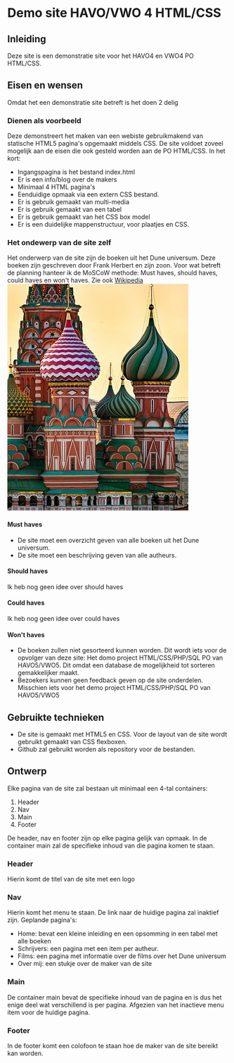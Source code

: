 # Demo site HAVO/VWO 4 HTML/CSS
## Inleiding
Deze site is een demonstratie site voor het HAVO4 en VWO4 PO HTML/CSS.
## Eisen en wensen
Omdat het een demonstratie site betreft is het doen 2 delig
### Dienen als voorbeeld
Deze demonstreert het maken van een webiste gebruikmakend van statische HTML5 pagina's opgemaakt middels CSS. De site voldoet zoveel mogelijk aan de eisen die ook gesteld worden aan de PO HTML/CSS. In het kort:
- Ingangspagina is het bestand index.html
- Er is een info/blog over de makers
- Minimaal 4 HTML pagina's
- Eenduidige opmaak via een extern CSS bestand.
- Er is gebruik gemaakt van multi-media
- Er is gebruik gemaakt van een tabel
- Er is gebruik gemaakt van het CSS box model
- Er is een duidelijke mappenstructuur, voor plaatjes en CSS.
### Het ondewerp van de site zelf
Het onderwerp van de site zijn de boeken uit het Dune universum. Deze boeken zijn geschreven door Frank Herbert en zijn zoon. Voor wat betreft de planning hanteer ik de MoSCoW methode: Must haves, should haves, could haves en won't haves. Zie ook [Wikipedia](https://nl.wikipedia.org/wiki/MoSCoW-methode)
![MoSCoW](/assets/moscow.jpg)
#### Must haves
- De site moet een overzicht geven van alle boeken uit het Dune universum.
- De site moet een beschrijving geven van alle autheurs.
#### Should haves
Ik heb nog geen idee over should haves
#### Could haves
Ik heb nog geen idee over could haves
#### Won't haves
- De boeken zullen niet gesorteerd kunnen worden. Dit wordt iets voor de opvolger van deze site: Het domo project HTML/CSS/PHP/SQL PO van HAVO5/VWO5. Dit omdat een database de mogelijkheid tot sorteren gemakkelijker maakt.
- Bezoekers kunnen geen feedback geven op de site onderdelen. Misschien iets voor het demo project HTML/CSS/PHP/SQL PO van HAVO5/VWO5
## Gebruikte technieken
- De site is gemaakt met HTML5 en CSS. Voor de layout van de site wordt gebruikt gemaakt van CSS flexboxen.
- Github zal gebruikt worden als repository voor de bestanden.
## Ontwerp
Elke pagina van de site zal bestaan uit minimaal een 4-tal containers:
1. Header
2. Nav
3. Main
4. Footer

De header, nav en footer zijn op elke pagina gelijk van opmaak. In de container main zal de specifieke inhoud van die pagina komen te staan. 
### Header
Hierin komt de titel van de site met een logo
### Nav
Hierin komt het menu te staan. De link naar de huidige pagina zal inaktief zijn. Geplande pagina's:
- Home: bevat een kleine inleiding en een opsomming in een tabel met alle boeken
- Schrijvers: een pagina met een item per autheur.
- Films: een pagina met informatie over de films over het Dune universum
- Over mij: een stukje over de maker van de site
### Main
De container main bevat de specifieke inhoud van de pagina en is dus het enige deel wat verschillend is per pagina. Afgezien van het inactieve menu item voor de huidige pagina.
### Footer
In de footer komt een colofoon te staan hoe de maker van de site bereikt kan worden.
